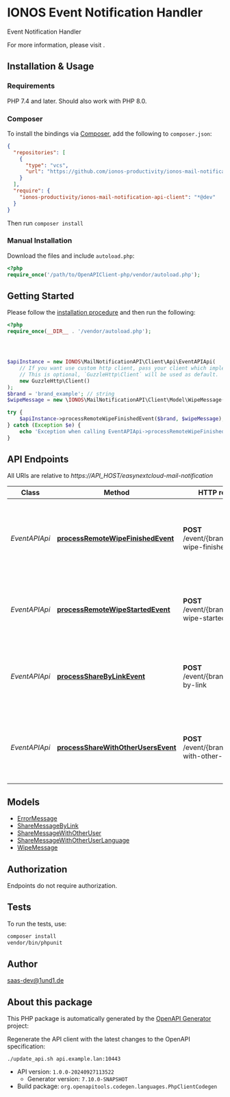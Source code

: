 # IONOS Event Notification Handler

Event Notification Handler

For more information, please visit []().

## Installation & Usage

### Requirements

PHP 7.4 and later.
Should also work with PHP 8.0.

### Composer

To install the bindings via [Composer](https://getcomposer.org/), add the following to `composer.json`:

```json
{
  "repositories": [
    {
      "type": "vcs",
      "url": "https://github.com/ionos-productivity/ionos-mail-notification-api-client.git"
    }
  ],
  "require": {
    "ionos-productivity/ionos-mail-notification-api-client": "*@dev"
  }
}
```

Then run `composer install`

### Manual Installation

Download the files and include `autoload.php`:

```php
<?php
require_once('/path/to/OpenAPIClient-php/vendor/autoload.php');
```

## Getting Started

Please follow the [installation procedure](#installation--usage) and then run the following:

```php
<?php
require_once(__DIR__ . '/vendor/autoload.php');




$apiInstance = new IONOS\MailNotificationAPI\Client\Api\EventAPIApi(
    // If you want use custom http client, pass your client which implements `GuzzleHttp\ClientInterface`.
    // This is optional, `GuzzleHttp\Client` will be used as default.
    new GuzzleHttp\Client()
);
$brand = 'brand_example'; // string
$wipeMessage = new \IONOS\MailNotificationAPI\Client\Model\WipeMessage(); // \IONOS\MailNotificationAPI\Client\Model\WipeMessage

try {
    $apiInstance->processRemoteWipeFinishedEvent($brand, $wipeMessage);
} catch (Exception $e) {
    echo 'Exception when calling EventAPIApi->processRemoteWipeFinishedEvent: ', $e->getMessage(), PHP_EOL;
}

```

## API Endpoints

All URIs are relative to *https://API_HOST/easynextcloud-mail-notification*

Class | Method | HTTP request | Description
------------ | ------------- | ------------- | -------------
*EventAPIApi* | [**processRemoteWipeFinishedEvent**](docs/Api/EventAPIApi.md#processremotewipefinishedevent) | **POST** /event/{brand}/remote-wipe-finished | Nextlcoud user gets informed that a remote wipe for a specific device has finished
*EventAPIApi* | [**processRemoteWipeStartedEvent**](docs/Api/EventAPIApi.md#processremotewipestartedevent) | **POST** /event/{brand}/remote-wipe-started | Nextlcoud user started a remote wipe for a specific device
*EventAPIApi* | [**processShareByLinkEvent**](docs/Api/EventAPIApi.md#processsharebylinkevent) | **POST** /event/{brand}/share-by-link | Nextlcoud user shared a file with other users via list of receiver email addresses
*EventAPIApi* | [**processShareWithOtherUsersEvent**](docs/Api/EventAPIApi.md#processsharewithotherusersevent) | **POST** /event/{brand}/share-with-other-users | Nextlcoud user shared a file with other users via list of receiver user ids in uuid format

## Models

- [ErrorMessage](docs/Model/ErrorMessage.md)
- [ShareMessageByLink](docs/Model/ShareMessageByLink.md)
- [ShareMessageWithOtherUser](docs/Model/ShareMessageWithOtherUser.md)
- [ShareMessageWithOtherUserLanguage](docs/Model/ShareMessageWithOtherUserLanguage.md)
- [WipeMessage](docs/Model/WipeMessage.md)

## Authorization
Endpoints do not require authorization.

## Tests

To run the tests, use:

```bash
composer install
vendor/bin/phpunit
```

## Author

saas-dev@1und1.de

## About this package

This PHP package is automatically generated by the [OpenAPI Generator](https://openapi-generator.tech) project:

Regenerate the API client with the latest changes to the OpenAPI specification:
```shell
./update_api.sh api.example.lan:10443
```

- API version: `1.0.0-20240927113522`
    - Generator version: `7.10.0-SNAPSHOT`
- Build package: `org.openapitools.codegen.languages.PhpClientCodegen`
